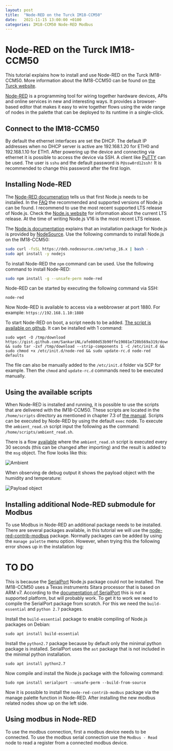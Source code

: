 ```yaml
---
layout: post
title:  "Node-RED on the Turck IM18-CCM50"
date:   2021-11-15 13:00:00 +0100
categories: IM18-CCM50 Node-RED Modbus
---
```

# Node-RED on the Turck IM18-CCM50
This tutorial explains how to install and use Node-RED on the Turck IM18-CCM50. More information about the IM18-CCM50 can be found on [the Turck website](https://www.turck.de/en/product/100022405).

[Node-RED](https://nodered.org/) is a programming tool for wiring together hardware devices, APIs and online services in new and interesting ways. It provides a browser-based editor that makes it easy to wire together flows using the wide range of nodes in the palette that can be deployed to its runtime in a single-click.

## Connect to the IM18-CCM50
By default the ethernet interfaces are set the DHCP. The default IP addresses when no DHCP server is active are 192.168.1.20 for ETH0 and 192.168.1.10 for ETH1. After powering up the device and connecting via ethernet it is possible to access the device via SSH. A client like [PuTTY](https://www.putty.org/) can be used. The user is `sshu` and the default password is `P@ssw0rd12ssh!` It is recommended to change this password after the first login. 

## Installing Node-RED
The [Node-RED documenation](https://nodered.org/docs/getting-started/local) tells us that first Node.js needs to be installed. In the [FAQ](https://nodered.org/docs/faq/node-versions) the recommended and supported versions of Node.js can be found. I recommend to use the most recent supported LTS release of Node.js. Check the [Node.js website](https://nodejs.org/en/about/releases/) for information about the current LTS release. At the time of writing Node.js V16 is the most recent LTS release.

The [Node.js documentation](https://nodejs.org/en/download/package-manager/#debian-and-ubuntu-based-linux-distributions) explains that an installation package for Node.js is provided by [NodeSource](https://github.com/nodesource/distributions/blob/master/README.md#installation-instructions). Use the following commands to install Node.js on the IM18-CCM50:
```bash
sudo curl -fsSL https://deb.nodesource.com/setup_16.x | bash -
sudo apt install -y nodejs
```

To install Node-RED the `npm` command can be used. Use the following command to install Node-RED:
```bash
sudo npm install -g --unsafe-perm node-red
```

Node-RED can be started by executing the following command via SSH:
```
node-red
```

Now Node-RED is available to access via a webbrowser at port 1880. For example: `https://192.168.1.10:1880`

To start Node-RED on boot, a script needs to be added. [The script is available on github](https://gist.github.com/SankariNL/afe080d53b90ffe19081e720b569a319). It can be installed with 1 command:
```
sudo wget -O /tmp/download https://gist.github.com/SankariNL/afe080d53b90ffe19081e720b569a319/download && sudo tar -zxf /tmp/download --strip-components 1 -C /etc/init.d && sudo chmod +x /etc/init.d/node-red && sudo update-rc.d node-red defaults
```
The file can also be manually added to the `/etc/init.d` folder via SCP for example. Then the `chmod` and `update-rc.d` commands need to be executed manually.

## Using the available scripts
When Node-RED is installed and running, it is possible to use the scripts that are delivered with the IM18-CCM50. These scripts are located in the `/home/scripts` directory as mentioned in chapter 7.3 of [the manual](https://www.turck.nl/attachment/100023797.pdf). Scripts can be executed by Node-RED by using the default `exec` node. To execute the `ambient_read.sh` script input the following as the command: `/home/scripts/ambient_read.sh`. 

There is a flow [available](https://flows.nodered.org/flow/64631bb920110a0fb6db3e0c8c765735) where the `ambient_read.sh` script is executed every 30 seconds (this can be changed after importing) and the result is added to the `msg` object. The flow looks like this:

![Ambient](Ambient_read-flow.png)

When observing de debug output it shows the payload object with the humidity and temperature:

![Payload object](PayloadObject.png)

## Installing additional Node-RED submodule for Modbus
To use Modbus in Node-RED an additional package needs to be installed. There are several packages available, in this tutorial we will use the [node-red-contrib-modbus](https://flows.nodered.org/node/node-red-contrib-modbus) package. Normally packages can be added by using the `manage palette` menu option. However, when trying this the following error shows up in the installation log: 
# TO DO

This is because the [SerialPort](https://www.npmjs.com/package/serialport) Node.js package could not be installed. The IM18-CCM50 uses a Texas instruments Sitara processor that is based on ARM v7. According to the [documentation of SerialPort](https://serialport.io/docs/guide-platform-support) this is not a supported platform, but will probably work. To get it to work we need to compile the SerialPort package from scratch. For this we need the `build-essential` and `python 2.7` packages.

Install the `build-essential` package to enable compiling of Node.js packages on Debian:
```
sudo apt install build-essential
```

Install the `python2.7` package because by default only the minimal python package is installed. SerialPort uses the `ast` package that is not included in the minimal python installation.
```
sudo apt install python2.7
```

Now compile and install the Node.js package with the following command:
```
Sudo npm install serialport --unsafe-perm --build-from-source
```

Now it is possible to install the `node-red-contrib-modbus` package via the manage palette function in Node-RED. After installing the new modbus related nodes show up on the left side.

## Using modbus in Node-RED
To use the modbus connection, first a modbus device needs to be connected. 
 To use the modbus serial connection use the `Modbus - Read` node to read a register from a connected modbus device.